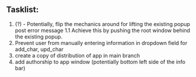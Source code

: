 ## Tasklist:

1. (?) - Potentially, flip the mechanics around for lifting the existing popup post error message
1.1 Achieve this by pushing the root window behind the existing popup. 
2. Prevent user from manually entering information in dropdown field for add_char, upd_char
3. create a copy of distribution of app in main branch
4. add authorship to app window (potentially bottom left side of the info bar)
